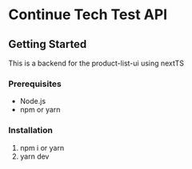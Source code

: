 # Continue Tech Test API

## Getting Started
This is a backend for the product-list-ui using nextTS

### Prerequisites

- Node.js
- npm or yarn

### Installation

1. npm i or yarn
2. yarn dev
